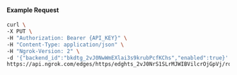 <!-- Code generated for API Clients. DO NOT EDIT. -->

#### Example Request

```bash
curl \
-X PUT \
-H "Authorization: Bearer {API_KEY}" \
-H "Content-Type: application/json" \
-H "Ngrok-Version: 2" \
-d '{"backend_id":"bkdtg_2vJ0NwWmEXlai3s9krubPcfKChs","enabled":true}' \
https://api.ngrok.com/edges/https/edghts_2vJ0NrS1SLrMJWIBVilcrOjGpVj/routes/edghtsrt_2vJ0Nxu6QPptsu5dm685VQb8KgN/backend
```
